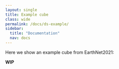 ```yaml
---
layout: single
title: Example cube
class: wide
permalink: /docs/ds-example/
sidebar:
  title: "Documentation"
  nav: docs
---
```


Here we show an example cube from EarthNet2021:

**WIP**